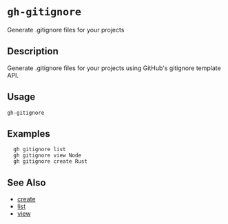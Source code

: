 # `gh-gitignore`

Generate .gitignore files for your projects



## Description

Generate .gitignore files for your projects using GitHub's gitignore template API.

## Usage

```
gh-gitignore
```



## Examples

```
  gh gitignore list
  gh gitignore view Node
  gh gitignore create Rust
```

## See Also

- [create](./create.md)
- [list](./list.md)
- [view](./view.md)


